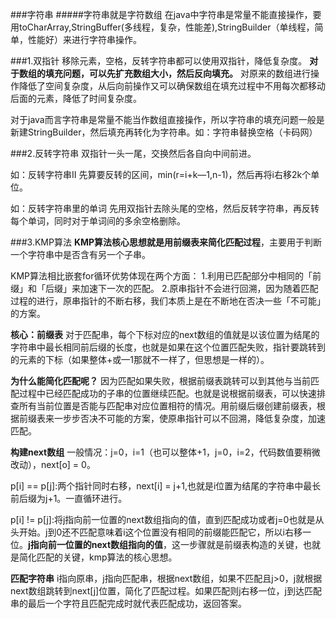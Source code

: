 ###字符串
#####字符串就是字符数组
在java中字符串是常量不能直接操作，要用toCharArray,StringBuffer(多线程，复杂，性能差),StringBuilder（单线程，简单，性能好）来进行字符串操作。

###1.双指针
移除元素，空格，反转字符串都可以使用双指针，降低复杂度。
**对于数组的填充问题，可以先扩充数组大小，然后反向填充。** 对原来的数组进行操作降低了空间复杂度，从后向前操作又可以确保数组在填充过程中不用每次都移动后面的元素，降低了时间复杂度。

对于java而言字符串是常量不能当作数组直接操作，所以字符串的填充问题一般是新建StringBuilder，然后填充再转化为字符串。如：字符串替换空格（卡码网）

###2.反转字符串
双指针一头一尾，交换然后各自向中间前进。

如：反转字符串Ⅱ  先算要反转的区间，min(r=i+k—1,n-1)，然后再将i右移2k个单位。

如：反转字符串里的单词 先用双指针去除头尾的空格，然后反转字符串，再反转每个单词，同时对于单词间的多余空格删除。

###3.KMP算法
**KMP算法核心思想就是用前缀表来简化匹配过程**，主要用于判断一个字符串中是否含有另一个子串。

KMP算法相比嵌套for循环优势体现在两个方面：
1.利用已匹配部分中相同的「前缀」和「后缀」来加速下一次的匹配。
2.原串指针不会进行回溯，因为随着匹配过程的进行，原串指针的不断右移，我们本质上是在不断地在否决一些「不可能」的方案。

**核心：前缀表**
对于匹配串，每个下标对应的next数组的值就是以该位置为结尾的字符串中最长相同前后缀的长度，也就是如果在这个位置匹配失败，指针要跳转到的元素的下标（如果整体+或—1那就不一样了，但思想是一样的）。

**为什么能简化匹配呢？** 
因为匹配如果失败，根据前缀表跳转可以到其他与当前匹配过程中已经匹配成功的子串的位置继续匹配。也就是说根据前缀表，可以快速排查所有当前位置是否能与匹配串对应位置相符的情况。用前缀后缀创建前缀表，根据前缀表来一步步否决不可能的方案，使原串指针可以不回溯，降低复杂度，加速匹配。

**构建next数组**
一般情况：j=0，i=1（也可以整体+1，j=0，i=2，代码数值要稍微改动），next[o] = 0。

p[i] == p[j]:两个指针同时右移，next[i] = j+1,也就是i位置为结尾的字符串中最长前后缀为j+1。一直循环进行。

p[i] != p[j]:将j指向前一位置的next数组指向的值，直到匹配成功或者j=0也就是从头开始。j到0还不匹配意味着i这个位置没有相同的前缀能匹配它，所以i右移一位。**j指向前一位置的next数组指向的值**，这一步骤就是前缀表构造的关键，也就是简化匹配的关键，kmp算法的核心思想。

**匹配字符串**
i指向原串，j指向匹配串，根据next数组，如果不匹配且j>0，j就根据next数组跳转到next[j]位置，简化了匹配过程。如果匹配则j右移一位，j到达匹配串的最后一个字符且匹配完成时就代表匹配成功，返回答案。

